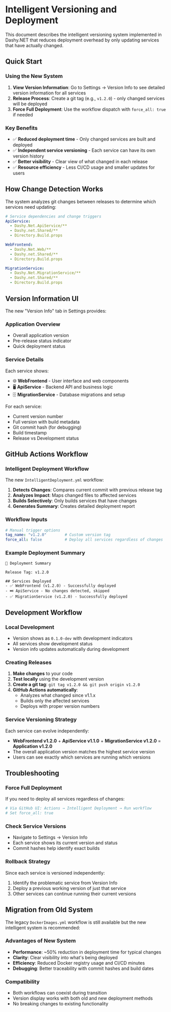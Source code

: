 # Intelligent Versioning and Deployment

This document describes the intelligent versioning system implemented in Dashy.NET that reduces deployment overhead by only updating services that have actually changed.

## Quick Start

### Using the New System

1. **View Version Information**: Go to Settings → Version Info to see detailed version information for all services
2. **Release Process**: Create a git tag (e.g., `v1.2.0`) - only changed services will be deployed
3. **Force Full Deployment**: Use the workflow dispatch with `force_all: true` if needed

### Key Benefits

- ✅ **Reduced deployment time** - Only changed services are built and deployed
- ✅ **Independent service versioning** - Each service can have its own version history  
- ✅ **Better visibility** - Clear view of what changed in each release
- ✅ **Resource efficiency** - Less CI/CD usage and smaller updates for users

## How Change Detection Works

The system analyzes git changes between releases to determine which services need updating:

```yaml
# Service dependencies and change triggers
ApiService:
  - Dashy.Net.ApiService/**
  - Dashy.net.Shared/**
  - Directory.Build.props

WebFrontend:
  - Dashy.Net.Web/**
  - Dashy.net.Shared/**
  - Directory.Build.props

MigrationService:
  - Dashy.Net.MigrationService/**
  - Dashy.net.Shared/**
  - Directory.Build.props
```

## Version Information UI

The new "Version Info" tab in Settings provides:

### Application Overview
- Overall application version
- Pre-release status indicator
- Quick deployment status

### Service Details
Each service shows:
- 🌐 **WebFrontend** - User interface and web components
- 🖥️ **ApiService** - Backend API and business logic  
- 🗄️ **MigrationService** - Database migrations and setup

For each service:
- Current version number
- Full version with build metadata
- Git commit hash (for debugging)
- Build timestamp
- Release vs Development status

## GitHub Actions Workflow

### Intelligent Deployment Workflow

The new `IntelligentDeployment.yml` workflow:

1. **Detects Changes**: Compares current commit with previous release tag
2. **Analyzes Impact**: Maps changed files to affected services
3. **Builds Selectively**: Only builds services that have changes
4. **Generates Summary**: Creates detailed deployment report

### Workflow Inputs

```yaml
# Manual trigger options
tag_name: "v1.2.0"        # Custom version tag
force_all: false          # Deploy all services regardless of changes
```

### Example Deployment Summary

```
🚀 Deployment Summary

Release Tag: v1.2.0

## Services Deployed
- ✅ WebFrontend (v1.2.0) - Successfully deployed
- ⏭️ ApiService - No changes detected, skipped  
- ✅ MigrationService (v1.2.0) - Successfully deployed
```

## Development Workflow

### Local Development
- Version shows as `0.1.0-dev` with development indicators
- All services show development status
- Version info updates automatically during development

### Creating Releases
1. **Make changes** to your code
2. **Test locally** using the development version
3. **Create a git tag**: `git tag v1.2.0 && git push origin v1.2.0`
4. **GitHub Actions automatically**:
   - Analyzes what changed since v1.1.x
   - Builds only the affected services
   - Deploys with proper version numbers

### Service Versioning Strategy

Each service can evolve independently:
- **WebFrontend v1.2.0** + **ApiService v1.1.0** + **MigrationService v1.2.0** = **Application v1.2.0**
- The overall application version matches the highest service version
- Users can see exactly which services are running which versions

## Troubleshooting

### Force Full Deployment
If you need to deploy all services regardless of changes:
```bash
# Via GitHub UI: Actions → Intelligent Deployment → Run workflow
# Set force_all: true
```

### Check Service Versions
- Navigate to Settings → Version Info
- Each service shows its current version and status
- Commit hashes help identify exact builds

### Rollback Strategy
Since each service is versioned independently:
1. Identify the problematic service from Version Info
2. Deploy a previous working version of just that service
3. Other services can continue running their current versions

## Migration from Old System

The legacy `DockerImages.yml` workflow is still available but the new intelligent system is recommended:

### Advantages of New System
- **Performance**: ~50% reduction in deployment time for typical changes
- **Clarity**: Clear visibility into what's being deployed
- **Efficiency**: Reduced Docker registry usage and CI/CD minutes
- **Debugging**: Better traceability with commit hashes and build dates

### Compatibility
- Both workflows can coexist during transition
- Version display works with both old and new deployment methods
- No breaking changes to existing functionality
